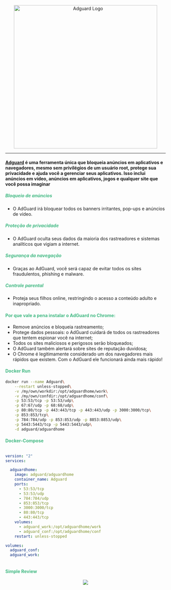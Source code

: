 <p align="center">
  <img width="450" src="/src/utils/adguard/logo.svg" alt="Adguard Logo">
</p>

<!-- <h1 align="center">Adguard</h1> -->

***

#### [Adguard](https://adguard.com/) é uma ferramenta única que bloqueia anúncios em aplicativos e navegadores, mesmo sem privilégios de um usuário root, protege sua privacidade e ajuda você a gerenciar seus aplicativos. Isso inclui anúncios em vídeo, anúncios em aplicativos, jogos e qualquer site que você possa imaginar

<h5 style="color: #42b983">Bloqueio de anúncios</h5>

* O AdGuard irá bloquear todos os banners irritantes, pop-ups e anúncios de vídeo.

<h5 style="color: #42b983">Proteção de privacidade</h5>

* O AdGuard oculta seus dados da maioria dos rastreadores e sistemas analíticos que vigiam a internet.

<h5 style="color: #42b983">Segurança da navegação</h5>

* Graças ao AdGuard, você será capaz de evitar todos os sites fraudulentos, phishing e malware.

<h5 style="color: #42b983">Controle parental</h5>

* Proteja seus filhos online, restringindo o acesso a conteúdo adulto e inapropriado.

<h4 style="color: #42b983">Por que vale a pena instalar o AdGuard no Chrome:</h4>

* Remove anúncios e bloqueia rastreamento;
* Protege dados pessoais: o AdGuard cuidará de todos os rastreadores que tentem espionar você na internet;
* Todos os sites maliciosos e perigosos serão bloqueados;
* O AdGuard também alertará sobre sites de reputação duvidosa;
* O Chrome é legitimamente considerado um dos navegadores mais rápidos que existem. Com o AdGuard ele funcionará ainda mais rápido!

<h4 style="color: #42b983">Docker Run</h4>

~~~bash
docker run --name Adguard\
    --restart unless-stopped\
    -v /my/own/workdir:/opt/adguardhome/work\
    -v /my/own/confdir:/opt/adguardhome/conf\
    -p 53:53/tcp -p 53:53/udp\
    -p 67:67/udp -p 68:68/udp\
    -p 80:80/tcp -p 443:443/tcp -p 443:443/udp -p 3000:3000/tcp\
    -p 853:853/tcp\
    -p 784:784/udp -p 853:853/udp -p 8853:8853/udp\
    -p 5443:5443/tcp -p 5443:5443/udp\
    -d adguard/adguardhome
~~~

<h4 style="color: #42b983">Docker-Compose</h4>

~~~yaml

version: "2"
services:

  adguardhome:
    image: adguard/adguardhome
    container_name: Adguard
    ports:
      - 53:53/tcp
      - 53:53/udp
      - 784:784/udp
      - 853:853/tcp
      - 3000:3000/tcp
      - 80:80/tcp
      - 443:443/tcp
    volumes:
      - adguard_work:/opt/adguardhome/work
      - adguard_conf:/opt/adguardhome/conf
    restart: unless-stopped

volumes:
  adguard_conf:
  adguard_work:
  
~~~

<h4 style="color: #42b983">Simple Review</h4>

<!-- <details>
<summary>Click Para ver os Screenshots</summary>
  
</details> -->

<p align="center">
    <img src="/src/utils/adguard/info.gif"/>
</p>
